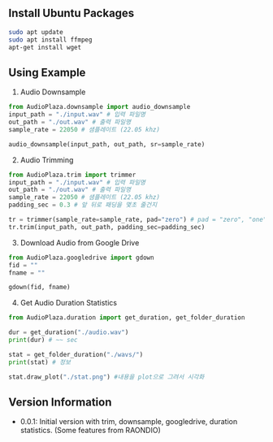 ## Install Ubuntu Packages

```bash
sudo apt update
sudo apt install ffmpeg
apt-get install wget
```

## Using Example

1. Audio Downsample
```python
from AudioPlaza.downsample import audio_downsample
input_path = "./input.wav" # 입력 파일명
out_path = "./out.wav" # 출력 파일명
sample_rate = 22050 # 샘플레이트 (22.05 khz)

audio_downsample(input_path, out_path, sr=sample_rate)
```

2. Audio Trimming
```python
from AudioPlaza.trim import trimmer
input_path = "./input.wav" # 입력 파일명
out_path = "./out.wav" # 출력 파일명
sample_rate = 22050 # 샘플레이트 (22.05 khz)
padding_sec = 0.3 # 앞 뒤로 패딩을 몇초 줄건지

tr = trimmer(sample_rate=sample_rate, pad="zero") # pad = "zero", "one", "repeat"
tr.trim(input_path, out_path, padding_sec=padding_sec)
```

3. Download Audio from Google Drive
```python
from AudioPlaza.googledrive import gdown
fid = ""
fname = ""

gdown(fid, fname)
```

4. Get Audio Duration Statistics
```python
from AudioPlaza.duration import get_duration, get_folder_duration

dur = get_duration("./audio.wav") 
print(dur) # ~~ sec

stat = get_folder_duration("./wavs/")
print(stat) # 정보

stat.draw_plot("./stat.png") #내용을 plot으로 그려서 시각화
```


## Version Information
* 0.0.1: Initial version with trim, downsample, googledrive, duration statistics. (Some features from RAONDIO)
